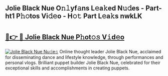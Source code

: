 ## Jolie Black Nue O𝚗𝚕yf𝚊ns L𝚎a𝚔ed N𝚞𝚍es - Part-ht1 P𝚑𝚘tos Vi𝚍𝚎o - H𝚘𝚝 Part L𝚎a𝚔s nwkLK

# <h2><a href="http://kfbg4h0.oniu.top/?m=Jolie+Black+Nue">🔗👉 🔴 Jolie Black Nue P𝚑ot𝚘𝚜 V𝚒d𝚎o</a></h2>

[![Jolie Black Nue Nu𝚍e𝚜](https://i.imgur.com/0qMVB7G.gif)](http://kfbg4h0.oniu.top/?m=Jolie+Black+Nue)
Online thought leader Jolie Black Nue, acclaimed for disseminating dance and lifestyle knowledge, through performances and personal vlogs. Brilliant puppet builder Jolie Black Nue, celebrated for their exceptional skills and accomplishments in creating puppets.  
